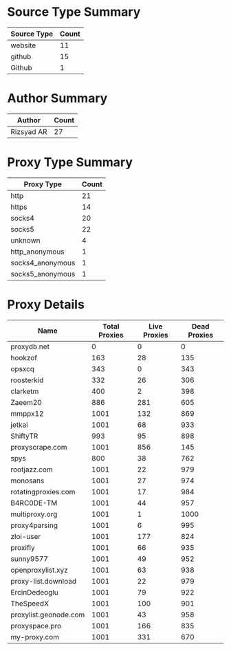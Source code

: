 # Source Type Summary

| Source Type | Count |
|-------------|-------|
| website | 11 |
| github | 15 |
| Github | 1 |


# Author Summary

| Author | Count |
|--------|-------|
| Rizsyad AR | 27 |


# Proxy Type Summary

| Proxy Type | Count |
|------------|-------|
| http | 21 |
| https | 14 |
| socks4 | 20 |
| socks5 | 22 |
| unknown | 4 |
| http_anonymous | 1 |
| socks4_anonymous | 1 |
| socks5_anonymous | 1 |


# Proxy Details

| Name | Total Proxies | Live Proxies | Dead Proxies |
|------|---------------|--------------|---------------|
| proxydb.net | 0 | 0 | 0 |
| hookzof | 163 | 28 | 135 |
| opsxcq | 343 | 0 | 343 |
| roosterkid | 332 | 26 | 306 |
| clarketm | 400 | 2 | 398 |
| Zaeem20 | 886 | 281 | 605 |
| mmppx12 | 1001 | 132 | 869 |
| jetkai | 1001 | 68 | 933 |
| ShiftyTR | 993 | 95 | 898 |
| proxyscrape.com | 1001 | 856 | 145 |
| spys | 800 | 38 | 762 |
| rootjazz.com | 1001 | 22 | 979 |
| monosans | 1001 | 27 | 974 |
| rotatingproxies.com | 1001 | 17 | 984 |
| B4RC0DE-TM | 1001 | 44 | 957 |
| multiproxy.org | 1001 | 1 | 1000 |
| proxy4parsing | 1001 | 6 | 995 |
| zloi-user | 1001 | 177 | 824 |
| proxifly | 1001 | 66 | 935 |
| sunny9577 | 1001 | 49 | 952 |
| openproxylist.xyz | 1001 | 63 | 938 |
| proxy-list.download | 1001 | 22 | 979 |
| ErcinDedeoglu | 1001 | 79 | 922 |
| TheSpeedX | 1001 | 100 | 901 |
| proxylist.geonode.com | 1001 | 43 | 958 |
| proxyspace.pro | 1001 | 166 | 835 |
| my-proxy.com | 1001 | 331 | 670 |
